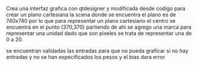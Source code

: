Crea una interfaz grafica con qtdesigner y modificada desde codigo para crear un plano cartesiana
la scena donde se encuentra el plano es de 740x740 por lo que para representar un plano cartesiano 
el centro se encuentra en el punto (370,370) partiendo de ahi se agrego una marca para representar una unidad
dado que son pixeles se trata de representar una de 0 a 20.

se encuentran validadas las entradas para que no pueda graficar si no hay entradas y no se han especificados los pesos y el bias dara error
